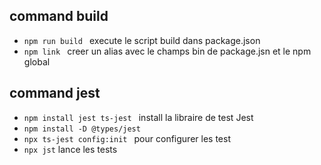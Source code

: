 ## command build
* `npm run build ` execute le script build dans package.json
* `npm link ` creer un alias avec le champs bin de package.jsn et le npm global 

## command jest
* `npm install jest ts-jest `  install la libraire de test Jest
* `npm install -D @types/jest`
* `npx ts-jest config:init ` pour configurer les test 
* `npx jst` lance les tests